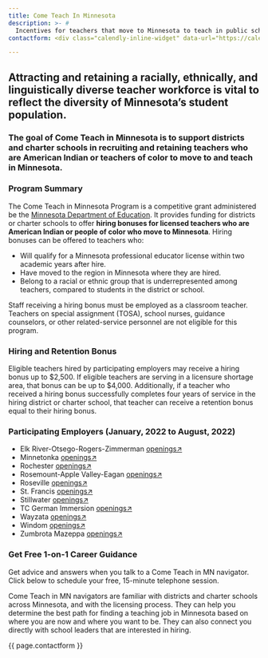 ```yaml
---
title: Come Teach In Minnesota
description: >- # 
  Incentives for teachers that move to Minnesota to teach in public schools.
contactform: <div class="calendly-inline-widget" data-url="https://calendly.com/chris-hoehn/come-teach-nav?hide_event_type_details=1&hide_gdpr_banner=1" style="min-width:320px;height:630px;"></div><script type="text/javascript" src="https://assets.calendly.com/assets/external/widget.js" async></script>

---
```


## Attracting and retaining a racially, ethnically, and linguistically diverse teacher workforce is vital to reflect the diversity of Minnesota’s student population. 
### The goal of Come Teach in Minnesota is to support districts and charter schools in recruiting and retaining teachers who are American Indian or teachers of color to move to and teach in Minnesota.


### Program Summary
The Come Teach in Minnesota Program is a competitive grant administered be the [Minnesota Department of Education](https://education.mn.gov/MDE/dse/equitdiv/ComeTeach/index.htm).  It provides funding for districts or charter schools to offer **hiring bonuses for licensed teachers who are American Indian or people of color who move to Minnesota**. Hiring bonuses can be offered to teachers who:
- Will qualify for a Minnesota professional educator license within two academic years after hire.
- Have moved to the region in Minnesota where they are hired.
- Belong to a racial or ethnic group that is underrepresented among teachers, compared to students in the district or school.

Staff receiving a hiring bonus must be employed as a classroom teacher. Teachers on special assignment (TOSA), school nurses, guidance counselors, or other related-service personnel are not eligible for this program.


### Hiring and Retention Bonus
Eligible teachers hired by participating employers may receive a hiring bonus up to $2,500.  If eligible teachers are serving in a licensure shortage area, that bonus can be up to $4,000. Additionally, if a teacher who received a hiring bonus successfully completes four years of service in the hiring district or charter school, that teacher can receive a retention bonus equal to their hiring bonus.


### Participating Employers (January, 2022 to August, 2022)
- Elk River-Otsego-Rogers-Zimmerman [openings↗](https://educatemn.org/company/independent-school-district-728/)
- Minnetonka [openings↗](https://educatemn.org/company/minnetonka-schools/)
- Rochester [openings↗](https://educatemn.org/company/rochester-schools/)
- Rosemount-Apple Valley-Eagan [openings↗](https://educatemn.org/employers/0196-01/)
- Roseville [openings↗](https://educatemn.org/company/roseville-schools/)
- St. Francis  [openings↗](https://educatemn.org/company/st-francis-area-schools/)
- Stillwater [openings↗](https://educatemn.org/company/stillwater-area-schools/)
- TC German Immersion [openings↗](https://www.tcgis.org/career.html)
- Wayzata [openings↗](https://educatemn.org/employers/0284-01/)
- Windom [openings↗](https://educatemn.org/company/windom-schools/)
- Zumbrota Mazeppa [openings↗](https://educatemn.org/company/zumbrota-mazeppa-school-district/)


### Get Free 1-on-1 Career Guidance
Get advice and answers when you talk to a Come Teach in MN navigator. Click below to schedule your free, 15-minute telephone session.

Come Teach in MN navigators are familiar with districts and charter schools across Minnesota, and with the licensing process. They can help you determine the best path for finding a teaching job in Minnesota based on where you are now and where you want to be.  They can also connect you directly with school leaders that are interested in hiring.


{{ page.contactform }}

